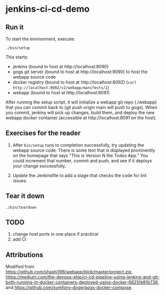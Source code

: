 # jenkins-ci-cd-demo

## Run it

To start the environment, execute:

    ./bin/setup

This starts:
 * jenkins (bound to host at http://localhost:8090)
 * gogs git server (bound to host at http://localhost:9090) to host the webapp source code
 * docker registry (bound to host at http://localhost:8092) (`curl http://localhost:8092/v2/webapp/manifests/1`)
 * webapp (bound to host at http://localhost:8091)

After running the setup script, it will initialize a webapp git repo (./webapp) that you can commit back to (git push origin main will push to gogs). When you commit, jenkins will pick up changes, build them, and deploy the new webapp docker container (accessible at http://localhost:8091 on the host).

## Exercises for the reader

 1. After `bin/setup` runs to completion successfully, try updating the webapp source code. There is some text that is displayed prominently on the homepage that says "This is Version N the Todos App." You could increment that number, commit and push, and see if it deploys your change successfully.

 2. Update the Jenkinsfile to add a stage that checks the code for lint issues.

## Tear it down

    ./bin/teardown

## TODO

 1. change host ports in one place if practical
 1. add CI

## Attributions

Modified from https://github.com/shashi198/webapp/blob/master/project.zip, https://medium.com/the-devops-ship/ci-cd-pipeline-using-jenkins-and-git-both-running-in-docker-containers-deployed-using-docker-6825fe81b738, and https://github.com/symfony-doge/gogs-docker-compose. 
